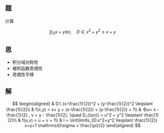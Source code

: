 ## 题

计算

$$
\iint_D x+y \mathrm{d}\sigma, \quad D \in x^2+y^2 \leqslant x + y
$$

## 思

- 积分域对称性
- 被积函数奇偶性
- 奇偶性平移

## 解

$$
\begin{aligned}
	& D:\ (x-\frac{1}{2})^2 + (y-\frac{1}{2})^2 \leqslant  \frac{1}{2}\\
	& f(x,y) = x+ y = (x-\frac{1}{2}) + (y-\frac{1}{2}) + 1\\
	& 令u= x - \frac{1}{2} , v = y - \frac{1}{2}, \quad D_{(uv)} = u^2 + y^2 \leqslant \frac{1}{2}\\
	& f(u,v) = u + v + 1\\
	& I = \iint\limits_{D:x^2+y^2 \leqslant \frac{1}{2}} x+y+1 \mathrm{d}\sigma = \frac{\pi}{2}
\end{aligned}
$$
